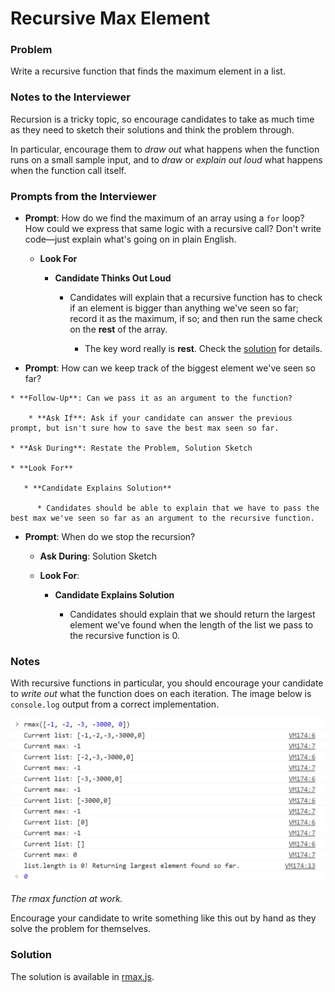 # Recursive Max Element

### Problem

Write a recursive function that finds the maximum element in a list.

### Notes to the Interviewer

Recursion is a tricky topic, so encourage candidates to take as much time as they need to sketch their solutions and think the problem through.

In particular, encourage them to _draw out_ what happens when the function runs on a small sample input, and to _draw_ or _explain out loud_ what happens when the function call itself.

### Prompts from the Interviewer

* **Prompt**: How do we find the maximum of an array using a `for` loop? How could we express that same logic with a recursive call? Don't write code—just explain what's going on in plain English.

  * **Look For**

    * **Candidate Thinks Out Loud**

      * Candidates will explain that a recursive function has to check if an element is bigger than anything we've seen so far; record it as the maximum, if so; and then run the same check on the **rest** of the array.

        * The key word really is **rest**. Check the [solution](Solved/rmax.js) for details.

* **Prompt**: How can we keep track of the biggest element we've seen so far?


```
* **Follow-Up**: Can we pass it as an argument to the function?

    * **Ask If**: Ask if your candidate can answer the previous prompt, but isn't sure how to save the best max seen so far.

* **Ask During**: Restate the Problem, Solution Sketch

* **Look For**

   * **Candidate Explains Solution**

      * Candidates should be able to explain that we have to pass the best max we've seen so far as an argument to the recursive function.
```

* **Prompt**: When do we stop the recursion?

  * **Ask During**: Solution Sketch

  * **Look For**:

    * **Candidate Explains Solution**

      * Candidates should explain that we should return the largest element we've found when the length of the list we pass to the recursive function is 0.

### Notes

With recursive functions in particular, you should encourage your candidate to _write out_ what the function does on each iteration. The image below is `console.log` output from a correct implementation.

![The rmax function at work.](Images/rmax.png)

_The rmax function at work._

Encourage your candidate to write something like this out by hand as they solve the problem for themselves.

### Solution

The solution is available in [rmax.js](Solved/rmax.js).
